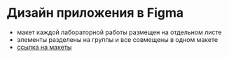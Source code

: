# Дизайн приложения в Figma

- макет каждой лабораторной работы размещен на отдельном листе
- элементы разделены на группы и все совмещены в одном макете
- [ссылка на макеты](https://www.figma.com/file/oJHyQy0ZRnaWe0eAi9ivWL/android-app-design?node-id=17%3A24&t=EvkkGipu7LonO3qA-1)
